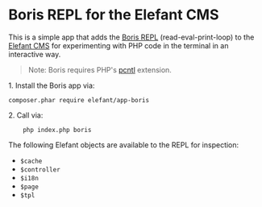 # Boris REPL for the Elefant CMS

This is a simple app that adds the [Boris REPL](https://github.com/borisrepl/boris)
(read-eval-print-loop) to the [Elefant CMS](https://www.elefantcms.com/) for
experimenting with PHP code in the terminal in an interactive way.

> Note: Boris requires PHP's [pcntl](http://ca1.php.net/pcntl) extension.

1\. Install the Boris app via:

	composer.phar require elefant/app-boris

2\. Call via:

        php index.php boris

The following Elefant objects are available to the REPL for inspection:

* `$cache`
* `$controller`
* `$i18n`
* `$page`
* `$tpl`
